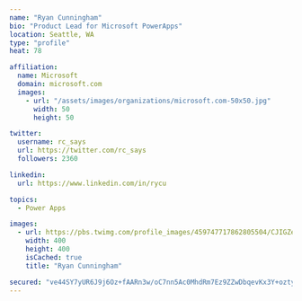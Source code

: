 ```yaml
---
name: "Ryan Cunningham"
bio: "Product Lead for Microsoft PowerApps"
location: Seattle, WA
type: "profile"
heat: 78

affiliation:
  name: Microsoft
  domain: microsoft.com
  images:
    - url: "/assets/images/organizations/microsoft.com-50x50.jpg"
      width: 50
      height: 50

twitter:
  username: rc_says
  url: https://twitter.com/rc_says
  followers: 2360

linkedin:
  url: https://www.linkedin.com/in/rycu

topics:
  - Power Apps

images:
  - url: https://pbs.twimg.com/profile_images/459747717862805504/CJIGZejd_400x400.png
    width: 400
    height: 400
    isCached: true
    title: "Ryan Cunningham"

secured: "ve44SY7yUR6J9j6Oz+fAARn3w/oC7nn5Ac0MhdRm7Ez9ZZwDbqevKx3Y+oztyeFJCgEgjIOsu4AoXkHHcKi+RuYda12Kgawykg/9SkPJ8TzTsrNyj0zqXd3s2r68ybSZPa/fg7io/oFiH6nR5t5fzoUPha0Qn6UYS8j4Wmio77BvpPf5xP2OX9Lp/GfOTiZeE26BxCp42XKQO3xp9hvLvSAbv3Ob5aO9UIVTWGhJWC3PA3b1C2Uru8pqr5PSx4m8MiNLDv40L2P2rcJD5kaoDeRG2Z7uNpnEwzo5SF9eB20g9/zTu2n3AKwCAFWFyKM+DIrIMjx34Z3hrQ80EjmTmaM9IB06rv8AgKQGn/8ZP5CP/3fD/X6eGBUTgUyR1Wqu7QwNriGbGeMazlw/TywlLDCncgMlCj7aT9Z3RHtQPCY=;is0PlMfZETb7CakcRdt3/g=="
---
```


